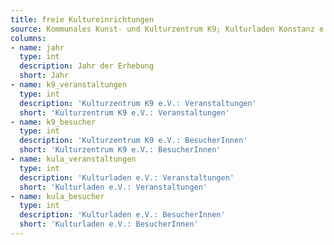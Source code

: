```yaml
---
title: freie Kultureinrichtungen
source: Kommunales Kunst- und Kulturzentrum K9; Kulturladen Konstanz e.V.
columns:
- name: jahr
  type: int
  description: Jahr der Erhebung
  short: Jahr
- name: k9_veranstaltungen
  type: int
  description: 'Kulturzentrum K9 e.V.: Veranstaltungen'
  short: 'Kulturzentrum K9 e.V.: Veranstaltungen'
- name: k9_besucher
  type: int
  description: 'Kulturzentrum K9 e.V.: BesucherInnen'
  short: 'Kulturzentrum K9 e.V.: BesucherInnen'
- name: kula_veranstaltungen
  type: int
  description: 'Kulturladen e.V.: Veranstaltungen'
  short: 'Kulturladen e.V.: Veranstaltungen'
- name: kula_besucher
  type: int
  description: 'Kulturladen e.V.: BesucherInnen'
  short: 'Kulturladen e.V.: BesucherInnen'
---
```

